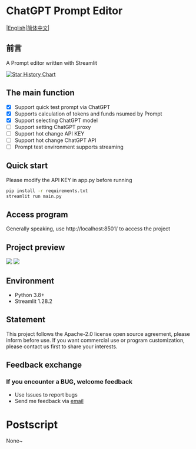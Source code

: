 # ChatGPT Prompt Editor

|[English](https://github.com/HowardJoness/Prompt_editor/blob/main/README_English.md)|[简体中文](https://github.com/HowardJoness/Prompt_editor/blob/main/README.md)|

## 前言
A Prompt editor written with Streamlit

[![Star History Chart](https://api.star-history.com/svg?repos=HowardJoness/Prompt_editor&type=Date)](https://star-history.com/#HowardJoness/Prompt_editor&Date)

## The main function

 - [x] Support quick test prompt via ChatGPT
 - [x] Supports calculation of tokens and funds nsumed by Prompt
 - [x] Support selecting ChatGPT model
 - [ ] Support setting ChatGPT proxy
 - [ ] Support hot change API KEY
 - [ ] Support hot change ChatGPT API
 - [ ] Prompt test environment supports streaming

## Quick start

Please modify the API KEY in app.py before running

```bash
pip install -r requirements.txt
streamlit run main.py
```

## Access program

Generally speaking, use http://localhost:8501/ to access the project

## Project preview

![](https://blog.howardjones.cn/post-images/1707818491354.png)
![](https://blog.howardjones.cn/post-images/1707818496123.png)

## Environment
 - Python 3.8+
 - Streamlit 1.28.2

## Statement
This project follows the Apache-2.0 license open source agreement, please inform before use. If you want commercial use or program customization, please contact us first to share your interests.

## Feedback exchange
### If you encounter a BUG, welcome feedback

  - Use Issues to report bugs
  - Send me feedback via [email](howardjones1919810@gmail.com)

# Postscript
None~
